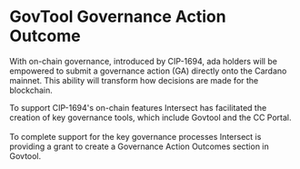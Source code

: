 # GovTool Governance Action Outcome

With on-chain governance, introduced by CIP-1694, ada holders will be empowered to submit a governance action (GA) directly onto the Cardano mainnet. This ability will transform how decisions are made for the blockchain.&#x20;

To support CIP-1694's on-chain features Intersect has facilitated the creation of key governance tools, which include Govtool and the CC Portal.\
\
To complete support for the key governance processes Intersect is providing a grant to create a Governance Action Outcomes section in Govtool.
